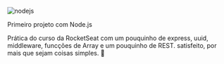 ![nodejs](https://img.shields.io/badge/Node.js-339933?style=for-the-badge&logo=nodedotjs&logoColor=white)

Primeiro projeto com Node.js

Prática do curso da RocketSeat com um pouquinho de express, uuid, middleware, funcções de Array e um pouquinho de REST.
satisfeito, por mais que sejam coisas simples. 🖖
